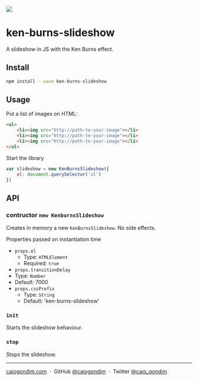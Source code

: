 <img src="http://rawgit.com/caiogondim/ken-burns-slideshow/master/img/logo/logo.svg">

# ken-burns-slideshow

A slideshow in JS with the Ken Burns effect.

## Install

```bash
npm install --save ken-burns-slideshow
```

## Usage

Put a list of images on HTML:
```html
<ul>
    <li><img src="http://path-to-your-image"></li>
    <li><img src="http://path-to-your-image"></li>
    <li><img src="http://path-to-your-image"></li>
</ul>
```

Start the library
```javascript
var slideshow = new KenBurnsSlideshow({
    el: document.querySelector('ul')
})
```

## API

### contructor `new KenburnsSlideshow`

Creates in memory a new `KenBurnsSlideshow`. No side effects.

Properties passed on instantiation time

- `props.el`
  - Type: `HTMLElement`
  - Required: `true`
- `props.transitionDelay`
 - Type: `Number`
 - Default: 7000
- `props.cssPrefix`
  - Type: `String`
  - Default: 'ken-burns-slideshow'

### `init`

Starts the slideshow behaviour.

### `stop`

Stops the slideshow.

---

[caiogondim.com](https://caiogondim.com) &nbsp;&middot;&nbsp;
GitHub [@caiogondim](https://github.com/caiogondim) &nbsp;&middot;&nbsp;
Twitter [@caio_gondim](https://twitter.com/caio_gondim)
